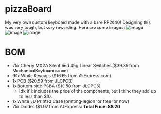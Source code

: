 # pizzaBoard
My very own custom keyboard made with a bare RP2040! Designing this was very tough, but very rewarding. Here are some images:
![image](https://github.com/user-attachments/assets/5ce1cd14-db50-4b63-9733-012dfeed4587)
![image](https://github.com/user-attachments/assets/f2d8b807-2c33-402e-b7ac-f590194ef663)
![image](https://github.com/user-attachments/assets/19484852-e17a-4a50-9966-ad908dd3d0f4)

# BOM
* 75x Cherry MX2A Silent Red 45g Linear Switches ($39.39 from MechanicalKeyboards.com)
* 90x White Keycaps ($16.65 from AliExpress.com)
* 1x PCB ($20.59 from JLCPCB)
* 1x Bottom-side PCBA ($10.50 from JLCPCB)
  * Idk if it includes the price of the components, but I think they add up to less than $10. 
* 1x White 3D Printed Case (printing-legion for free for now)
* 75x Diodes ($1.07 from AliExpress)
**Total Price: 88.20**
